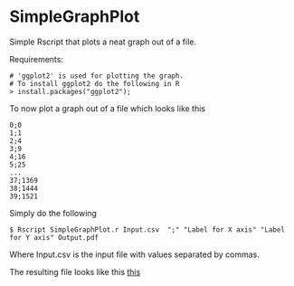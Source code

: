 SimpleGraphPlot
===============

Simple Rscript that plots a neat graph out of a file.

Requirements:

	# 'ggplot2' is used for plotting the graph.
	# To install ggplot2 do the following in R
	> install.packages("ggplot2");

To now plot a graph out of a file which looks like this
	
	0;0 
	1;1 
	2;4
	3;9
	4;16
	5;25
	...
	37;1369
	38;1444
	39;1521

Simply do the following

	$ Rscript SimpleGraphPlot.r Input.csv  ";" "Label for X axis" "Label for Y axis" Output.pdf

Where Input.csv is the input file with values separated by commas.

The resulting file looks like this [this](Output.pdf)